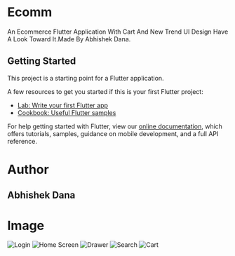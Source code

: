 # Ecomm

An Ecommerce Flutter Application With Cart And New Trend UI Design Have A Look Toward It.Made By Abhishek Dana.

## Getting Started

This project is a starting point for a Flutter application.

A few resources to get you started if this is your first Flutter project:

- [Lab: Write your first Flutter app](https://flutter.dev/docs/get-started/codelab)
- [Cookbook: Useful Flutter samples](https://flutter.dev/docs/cookbook)

For help getting started with Flutter, view our
[online documentation](https://flutter.dev/docs), which offers tutorials,
samples, guidance on mobile development, and a full API reference.


# Author 
## Abhishek Dana

# Image 
![Login](https://github.com/abhishekdana1999/flutterEcommApp/blob/master/Screenshot_2021_0202_142001.jpg)
![Home Screen](https://github.com/abhishekdana1999/flutterEcommApp/blob/master/Screenshot_2021_0202_142025.jpg)
![Drawer](https://github.com/abhishekdana1999/flutterEcommApp/blob/master/Screenshot_2021_0202_142040.jpg)
![Search](https://github.com/abhishekdana1999/flutterEcommApp/blob/master/Screenshot_2021_0202_142051.jpg)
![Cart](https://github.com/abhishekdana1999/flutterEcommApp/blob/master/Screenshot_2021_0202_142111.jpg)

